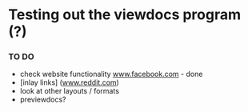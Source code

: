 # Testing out the viewdocs program (?)

### TO DO
- check website functionality
	www.facebook.com - done
- [inlay links] (www.reddit.com)
- look at other layouts / formats
- previewdocs?
